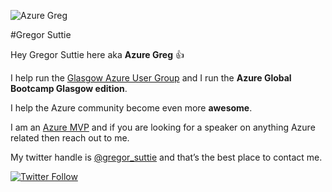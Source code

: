 ![Azure Greg](https://gregorsuttie.com/wp-content/uploads/2019/12/white-Copy-2.png "Azure Greg")

#Gregor Suttie

Hey Gregor Suttie here aka **Azure Greg** :thumbsup:


I help run the [Glasgow Azure User Group](https://www.gaug.co.uk/ "Glasgow Azure User Group") and I run the **Azure Global Bootcamp Glasgow edition**.

I help the Azure community become even more **awesome**.

I am an [Azure MVP](https://mvp.microsoft.com/en-us/PublicProfile/5003451?fullName=Gregor%20Suttie "Azure MVP") and if you are looking for a speaker on anything Azure related then reach out to me.

My twitter handle is [@gregor_suttie](https://twitter.com/gregor_suttie "@gregor_suttie") and that’s the best place to contact me.

[![Twitter Follow](https://img.shields.io/twitter/follow/gregor_suttie.svg?style=social)](https://twitter.com/gregor_suttie)  
